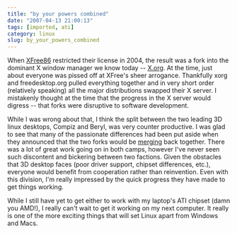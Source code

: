 ```yaml
---
title: "by your powers combined"
date: "2007-04-13 21:00:13"
tags: [imported, ati]
category: linux
slug: by_your_powers_combined
---
```


When <a href="http://en.wikipedia.org/wiki/XFree86">XFree86</a> restricted their
license in 2004, the result was a fork into the dominant X window manager we
know today -- <a href="http://en.wikipedia.org/wiki/X.Org">X.org</a>. At the
time, just about everyone was pissed off at XFree's sheer arrogance. Thankfully
xorg and freedesktop.org pulled everything together and in very short order
(relatively speaking) all the major distributions swapped their X server. I
mistakenly thought at the time that the progress in the X server would digress
-- that forks were disruptive to software development.

While I was wrong about that, I think the split between the two leading 3D linux
desktops, Compiz and Beryl, was very counter productive. I was glad to see that
many of the passionate differences had been put aside when they announced that
the two forks would be
<a href="http://compiz.blogspot.com/2007/04/official-announcement-of-merge.html">merging</a>
back together. There was a lot of great work going on in both camps, however
I've never seen such discontent and bickering between two factions. Given the
obstacles that 3D desktop faces (poor driver support, chipset differences,
etc.), everyone would benefit from cooperation rather than reinvention. Even
with this division, I'm really impressed by the quick progress they have made to
get things working.

While I still have yet to get either to work with my laptop's ATI chipset (damn
you AMD!), I really can't wait to get it working on my next computer. It really
is one of the more exciting things that will set Linux apart from Windows and
Macs.

